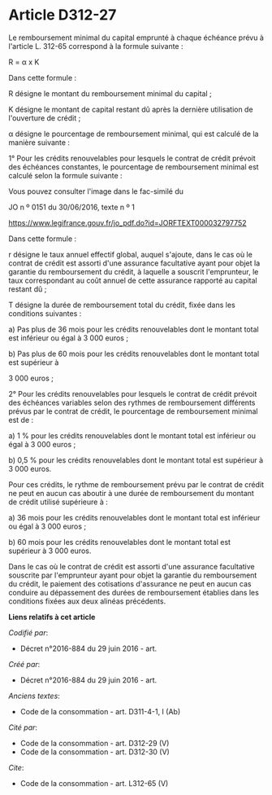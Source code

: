 # Article D312-27

Le remboursement minimal du capital emprunté à chaque échéance prévu à l'article L. 312-65 correspond à la formule
suivante : 

R = α x K

Dans cette formule : 

R désigne le montant du remboursement minimal du capital ; 

K désigne le montant de capital restant dû après la dernière utilisation de l'ouverture de crédit ; 

α désigne le pourcentage de remboursement minimal, qui est calculé de la manière suivante : 

1° Pour les crédits renouvelables pour lesquels le contrat de crédit prévoit des échéances constantes, le pourcentage de
remboursement minimal est calculé selon la formule suivante : 

Vous pouvez consulter l'image dans le fac-similé du 

JO n º 0151 du 30/06/2016, texte n º 1 

https://www.legifrance.gouv.fr/jo_pdf.do?id=JORFTEXT000032797752

Dans cette formule : 

r désigne le taux annuel effectif global, auquel s'ajoute, dans le cas où le contrat de crédit est assorti d'une assurance
facultative ayant pour objet la garantie du remboursement du crédit, à laquelle a souscrit l'emprunteur, le taux
correspondant au coût annuel de cette assurance rapporté au capital restant dû ; 

T désigne la durée de remboursement total du crédit, fixée dans les conditions suivantes : 

a) Pas plus de 36 mois pour les crédits renouvelables dont le montant total est inférieur ou égal à 3 000 euros ; 

b) Pas plus de 60 mois pour les crédits renouvelables dont le montant total est supérieur à 

3 000 euros ; 

2° Pour les crédits renouvelables pour lesquels le contrat de crédit prévoit des échéances variables selon des rythmes de
remboursement différents prévus par le contrat de crédit, le pourcentage de remboursement minimal est de : 

a) 1 % pour les crédits renouvelables dont le montant total est inférieur ou égal à 3 000 euros ; 

b) 0,5 % pour les crédits renouvelables dont le montant total est supérieur à 3 000 euros. 

Pour ces crédits, le rythme de remboursement prévu par le contrat de crédit ne peut en aucun cas aboutir à une durée de
remboursement du montant de crédit utilisé supérieure à : 

a) 36 mois pour les crédits renouvelables dont le montant total est inférieur ou égal à 3 000 euros ; 

b) 60 mois pour les crédits renouvelables dont le montant total est supérieur à 3 000 euros. 

Dans le cas où le contrat de crédit est assorti d'une assurance facultative souscrite par l'emprunteur ayant pour objet la
garantie du remboursement du crédit, le paiement des cotisations d'assurance ne peut en aucun cas conduire au dépassement des
durées de remboursement établies dans les conditions fixées aux deux alinéas précédents.

**Liens relatifs à cet article**

_Codifié par_:

  - Décret n°2016-884 du 29 juin 2016 - art.

_Créé par_:

  - Décret n°2016-884 du 29 juin 2016 - art.

_Anciens textes_:

  - Code de la consommation - art. D311-4-1, I (Ab)

_Cité par_:

  - Code de la consommation - art. D312-29 (V)
  - Code de la consommation - art. D312-30 (V)

_Cite_:

  - Code de la consommation - art. L312-65 (V)
